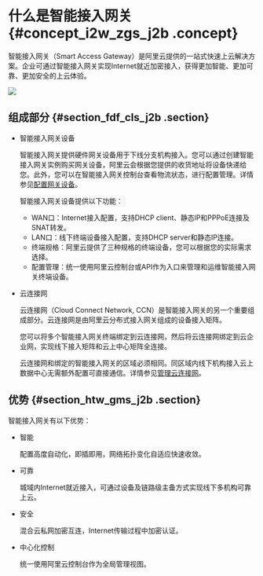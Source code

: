 # 什么是智能接入网关 {#concept_i2w_zgs_j2b .concept}

智能接入网关（Smart Access Gateway）是阿里云提供的一站式快速上云解决方案。企业可通过智能接入网关实现Internet就近加密接入，获得更加智能、更加可靠、更加安全的上云体验。

![](http://static-aliyun-doc.oss-cn-hangzhou.aliyuncs.com/assets/img/15401/6804_zh-CN.png)

## 组成部分 {#section_fdf_cls_j2b .section}

-   智能接入网关设备

    智能接入网关提供硬件网关设备用于下线分支机构接入。您可以通过创建智能接入网关实例购买网关设备，阿里云会根据您提供的收货地址将设备快递给您。此外，您可以在智能接入网关控制台查看物流状态，进行配置管理。详情参见[配置网关设备](../../../../intl.zh-CN/用户指南/管理网关设备/配置网关设备.md#)。

    智能接入网关设备提供以下功能：

    -   WAN口：Internet接入配置，支持DHCP client、静态IP和PPPoE连接及SNAT转发。
    -   LAN口：线下终端设备接入配置，支持DHCP server和静态IP连接。
    -   终端规格：阿里云提供了三种规格的终端设备，您可以根据您的实际需求选择。
    -   配置管理：统一使用阿里云控制台或API作为入口来管理和运维智能接入网关终端设备。
-   云连接网

    云连接网（Cloud Connect Network, CCN）是智能接入网关的另一个重要组成部分。云连接网是由阿里云分布式接入网关组成的设备接入矩阵。

    您可以将多个智能接入网关终端绑定到云连接网，然后将云连接网绑定到云企业网，实现线下接入矩阵和云上中心矩阵全连接。

    云连接网和绑定的智能接入网关的区域必须相同。同区域内线下机构接入云上数据中心无需额外配置可直接通信。详情参见[管理云连接网](../../../../intl.zh-CN/用户指南/管理云连接网.md#)。


## 优势 {#section_htw_gms_j2b .section}

智能接入网关有以下优势：

-   智能

    配置高度自动化，即插即用，网络拓扑变化自适应快速收敛。

-   可靠

    城域内Internet就近接入，可通过设备及链路级主备方式实现线下多机构可靠上云。

-   安全

    混合云私网加密互连，Internet传输过程中加密认证。

-   中心化控制

    统一使用阿里云控制台作为全局管理视图。


